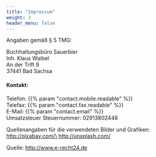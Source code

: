 ```yaml
---
title: "Impressum"
weight: 3
header_menu: false
---
```


Angaben gemäß § 5 TMG:

Buchhaltungsbüro Sauerbier\
Inh. Klaus Waibel\
An der Trift 9\
37441 Bad Sachsa

#### Kontakt:
Telefon: {{% param "contact.mobile.readable" %}}\
Telefax: {{% param "contact.fax.readable" %}}\
E-Mail: {{% param "contact.email" %}}\
Umsatzsteuer Steuernummer: 02913802448

Quellenangaben für die verwendeten Bilder und Grafiken:\
http://pixabay.com/\
http://unsplash.com/

Quelle: http://www.e-recht24.de
